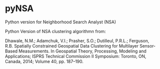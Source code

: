 # pyNSA
Python version for Neighborhood Search Analyst (NSA) 

Python Version of NSA clustering algorithmn from:

Dhawale, N.M.; Adamchuk, V.I.; Prasher, S.O.; Dutilleul, P.R.L.; Ferguson, R.B. Spatially Constrained Geospatial Data Clustering for Multilayer Sensor-Based Measurements. In Geospatial Theory, Processing, Modeling and Applications; ISPRS Technical Commission II Symposium: Toronto, ON, Canada, 2014; Volume 40, pp. 187–190.
